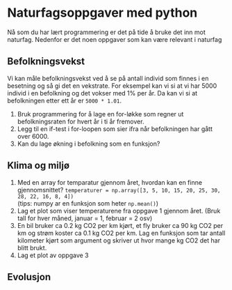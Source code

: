 # Naturfagsoppgaver med python
Nå som du har lært programmering er det på tide å bruke det inn mot naturfag. Nedenfor er det noen oppgaver som kan være relevant i naturfag

## Befolkningsvekst
Vi kan måle befolkningsvekst ved å se på antall individ som finnes i en besetning og så gi det en vekstrate. For eksempel kan vi si at vi har 5000 individ i en befolkning og det vokser med 1% per år. Da kan vi si at befolkningen etter ett år er `5000 * 1.01`.  
1. Bruk programmering for å lage en for-løkke som regner ut befolkningsraten for hvert år i ti år fremover.
2. Legg til en if-test i for-loopen som sier ifra når befolkningen har gått over 6000.
3. Kan du lage økning i befolkning som en funksjon? 

## Klima og miljø
1. Med en array for temparatur gjennom året, hvordan kan en finne gjennomsnittet?
`temperaturer = np.array([3, 5, 10, 15, 20, 25, 30, 28, 22, 16, 8, 4])`  
(tips: numpy ar en funksjon som heter ``np.mean()``)
2. Lag et plot som viser temperaturene fra oppgave 1 gjennom året. (Bruk tall for hver måned, januar = 1, februar = 2 osv)
3. En bil bruker ca 0.2 kg CO2 per km kjørt, et fly bruker ca 90 kg CO2 per km og strøm koster ca 0.1 kg CO2 per km. Lag en funksjon som tar antall kilometer kjørt som argument og skriver ut hvor mange kg CO2 det har blitt brukt.
4. Lag et plot av oppgave 3

## Evolusjon
